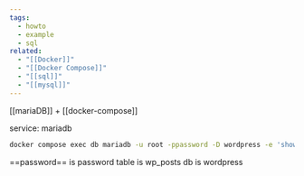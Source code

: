 ```yaml
---
tags:
  - howto
  - example
  - sql
related:
  - "[[Docker]]"
  - "[[Docker Compose]]"
  - "[[sql]]"
  - "[[mysql]]"
---
```

[[mariaDB]] + [[docker-compose]]

service: mariadb
```bash
docker compose exec db mariadb -u root -ppassword -D wordpress -e 'show create table wp_posts;'
```
==password== is password
table is wp_posts
db is wordpress
